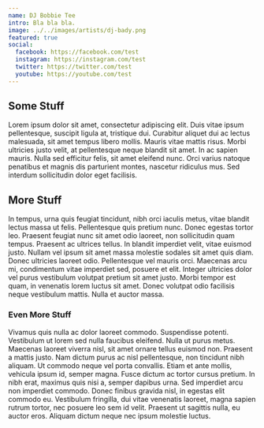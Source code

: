 ```yaml
---
name: DJ Bobbie Tee
intro: Bla bla bla.
image: ../../images/artists/dj-bady.png
featured: true
social:
  facebook: https://facebook.com/test
  instagram: https://instagram.com/test
  twitter: https://twitter.com/test
  youtube: https://youtube.com/test
---
```


## Some Stuff

Lorem ipsum dolor sit amet, consectetur adipiscing elit. Duis vitae ipsum pellentesque, suscipit
ligula at, tristique dui. Curabitur aliquet dui ac lectus malesuada, sit amet tempus libero mollis.
Mauris vitae mattis risus. Morbi ultricies justo velit, at pellentesque neque blandit sit amet. In
ac sapien mauris. Nulla sed efficitur felis, sit amet eleifend nunc. Orci varius natoque penatibus
et magnis dis parturient montes, nascetur ridiculus mus. Sed interdum sollicitudin dolor eget
facilisis.

## More Stuff

In tempus, urna quis feugiat tincidunt, nibh orci iaculis metus, vitae blandit lectus massa ut
felis. Pellentesque quis pretium nunc. Donec egestas tortor leo. Praesent feugiat nunc sit amet odio
laoreet, non sollicitudin quam tempus. Praesent ac ultrices tellus. In blandit imperdiet velit,
vitae euismod justo. Nullam vel ipsum sit amet massa molestie sodales sit amet quis diam. Donec
ultricies laoreet odio. Pellentesque vel mauris orci. Maecenas arcu mi, condimentum vitae imperdiet
sed, posuere et elit. Integer ultricies dolor vel purus vestibulum volutpat pretium sit amet justo.
Morbi tempor est quam, in venenatis lorem luctus sit amet. Donec volutpat odio facilisis neque
vestibulum mattis. Nulla et auctor massa.

### Even More Stuff

Vivamus quis nulla ac dolor laoreet commodo. Suspendisse potenti. Vestibulum ut lorem sed nulla
faucibus eleifend. Nulla ut purus metus. Maecenas laoreet viverra nisl, sit amet ornare tellus
euismod non. Praesent a mattis justo. Nam dictum purus ac nisl pellentesque, non tincidunt nibh
aliquam. Ut commodo neque vel porta convallis. Etiam et ante mollis, vehicula ipsum id, semper
magna. Fusce dictum ac tortor cursus pretium. In nibh erat, maximus quis nisi a, semper dapibus
urna. Sed imperdiet arcu non imperdiet commodo. Donec finibus gravida nisl, in egestas elit commodo
eu. Vestibulum fringilla, dui vitae venenatis laoreet, magna sapien rutrum tortor, nec posuere leo
sem id velit. Praesent ut sagittis nulla, eu auctor eros. Aliquam dictum neque nec ipsum molestie
luctus.
